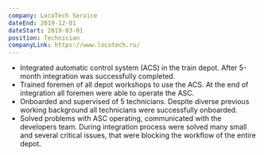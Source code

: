 ```yaml
---
company: LocoTech Service
dateEnd: 2019-12-01
dateStart: 2019-03-01
position: Technician
companyLink: https://www.locotech.ru/
---
```


- Integrated automatic control system (ACS) in the train depot. After 5-month integration was successfully completed.
- Trained foremen of all depot workshops to use the ACS. At the end of integration all foremen were able to operate the ASC.
- Onboarded and supervised of 5 technicians. Despite diverse previous working background all technicians were successfully onboarded.
- Solved problems with ASC operating, communicated with the developers team. During integration process were solved many small and several critical issues, that were blocking the workflow of the entire depot.
